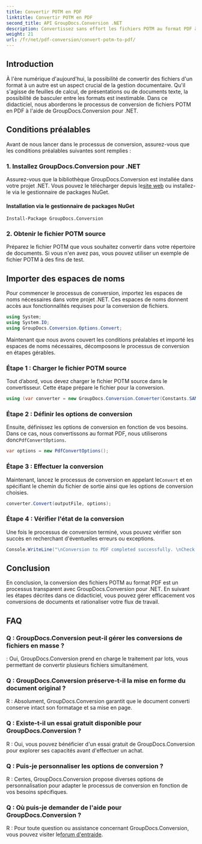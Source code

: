 ```yaml
---
title: Convertir POTM en PDF
linktitle: Convertir POTM en PDF
second_title: API GroupDocs.Conversion .NET
description: Convertissez sans effort les fichiers POTM au format PDF à l'aide de GroupDocs.Conversion pour .NET. Rationalisez votre flux de gestion de documents.
weight: 21
url: /fr/net/pdf-conversion/convert-potm-to-pdf/
---
```

## Introduction

À l'ère numérique d'aujourd'hui, la possibilité de convertir des fichiers d'un format à un autre est un aspect crucial de la gestion documentaire. Qu'il s'agisse de feuilles de calcul, de présentations ou de documents texte, la possibilité de basculer entre les formats est inestimable. Dans ce didacticiel, nous aborderons le processus de conversion de fichiers POTM en PDF à l'aide de GroupDocs.Conversion pour .NET.

## Conditions préalables

Avant de nous lancer dans le processus de conversion, assurez-vous que les conditions préalables suivantes sont remplies :

### 1. Installez GroupDocs.Conversion pour .NET

 Assurez-vous que la bibliothèque GroupDocs.Conversion est installée dans votre projet .NET. Vous pouvez le télécharger depuis le[site web](https://releases.groupdocs.com/conversion/net/) ou installez-le via le gestionnaire de packages NuGet.

#### Installation via le gestionnaire de packages NuGet

```
Install-Package GroupDocs.Conversion
```

### 2. Obtenir le fichier POTM source

Préparez le fichier POTM que vous souhaitez convertir dans votre répertoire de documents. Si vous n'en avez pas, vous pouvez utiliser un exemple de fichier POTM à des fins de test.

## Importer des espaces de noms

Pour commencer le processus de conversion, importez les espaces de noms nécessaires dans votre projet .NET. Ces espaces de noms donnent accès aux fonctionnalités requises pour la conversion de fichiers.

```csharp
using System;
using System.IO;
using GroupDocs.Conversion.Options.Convert;
```

Maintenant que nous avons couvert les conditions préalables et importé les espaces de noms nécessaires, décomposons le processus de conversion en étapes gérables.

### Étape 1 : Charger le fichier POTM source

Tout d’abord, vous devez charger le fichier POTM source dans le convertisseur. Cette étape prépare le fichier pour la conversion.

```csharp
using (var converter = new GroupDocs.Conversion.Converter(Constants.SAMPLE_POTM))
```

### Étape 2 : Définir les options de conversion

 Ensuite, définissez les options de conversion en fonction de vos besoins. Dans ce cas, nous convertissons au format PDF, nous utiliserons donc`PdfConvertOptions`.

```csharp
var options = new PdfConvertOptions();
```

### Étape 3 : Effectuer la conversion

 Maintenant, lancez le processus de conversion en appelant le`Convert` et en spécifiant le chemin du fichier de sortie ainsi que les options de conversion choisies.

```csharp
converter.Convert(outputFile, options);
```

### Étape 4 : Vérifier l'état de la conversion

Une fois le processus de conversion terminé, vous pouvez vérifier son succès en recherchant d'éventuelles erreurs ou exceptions.

```csharp
Console.WriteLine("\nConversion to PDF completed successfully. \nCheck output in {0}", outputFolder);
```

## Conclusion

En conclusion, la conversion des fichiers POTM au format PDF est un processus transparent avec GroupDocs.Conversion pour .NET. En suivant les étapes décrites dans ce didacticiel, vous pouvez gérer efficacement vos conversions de documents et rationaliser votre flux de travail.

## FAQ

### Q : GroupDocs.Conversion peut-il gérer les conversions de fichiers en masse ?

: Oui, GroupDocs.Conversion prend en charge le traitement par lots, vous permettant de convertir plusieurs fichiers simultanément.

### Q : GroupDocs.Conversion préserve-t-il la mise en forme du document original ?

R : Absolument, GroupDocs.Conversion garantit que le document converti conserve intact son formatage et sa mise en page.

### Q : Existe-t-il un essai gratuit disponible pour GroupDocs.Conversion ?

R : Oui, vous pouvez bénéficier d'un essai gratuit de GroupDocs.Conversion pour explorer ses capacités avant d'effectuer un achat.

### Q : Puis-je personnaliser les options de conversion ?

R : Certes, GroupDocs.Conversion propose diverses options de personnalisation pour adapter le processus de conversion en fonction de vos besoins spécifiques.

### Q : Où puis-je demander de l'aide pour GroupDocs.Conversion ?

 R : Pour toute question ou assistance concernant GroupDocs.Conversion, vous pouvez visiter le[forum d'entraide](https://forum.groupdocs.com/c/conversion/11).